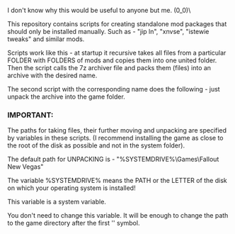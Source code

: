 I don't know why this would be useful to anyone but me.  \(0_0)\

This repository contains scripts for creating standalone mod packages that should only be installed manually. Such as - "jip ln", "xnvse", "istewie tweaks" and similar mods.

Scripts work like this - at startup it recursive takes all files from a particular FOLDER with FOLDERS of mods and copies them into one united folder. Then the script calls the 7z archiver file and packs them (files) into an archive with the desired name.

The second script with the corresponding name does the following - just unpack the archive into the game folder.


 <h3>IMPORTANT:</h3>

The paths for taking files, their further moving and unpacking are specified by variables in these scripts. (I recommend installing the game as close to the root of the disk as possible and not in the system folder).

The default path for UNPACKING is - "%SYSTEMDRIVE%\Games\Fallout New Vegas"

The variable %SYSTEMDRIVE% means the PATH or the LETTER of the disk on which your operating system is installed!

This variable is a system variable.

You don't need to change this variable. It will be enough to change the path to the game directory after the first '\' symbol.
